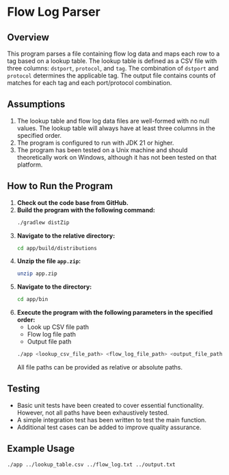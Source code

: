 # Flow Log Parser

## Overview
This program parses a file containing flow log data and maps each row to a tag based on a lookup table. The lookup table is defined as a CSV file with three columns: `dstport`, `protocol`, and `tag`. The combination of `dstport` and `protocol` determines the applicable tag. The output file contains counts of matches for each tag and each port/protocol combination.

## Assumptions
1. The lookup table and flow log data files are well-formed with no null values. The lookup table will always have at least three columns in the specified order.
2. The program is configured to run with JDK 21 or higher.
3. The program has been tested on a Unix machine and should theoretically work on Windows, although it has not been tested on that platform.

## How to Run the Program
1. **Check out the code base from GitHub.**
2. **Build the program with the following command:**
    ```bash
    ./gradlew distZip
    ```
3. **Navigate to the relative directory:**
    ```bash
    cd app/build/distributions
    ```
4. **Unzip the file `app.zip`:**
    ```bash
    unzip app.zip
    ```
5. **Navigate to the directory:**
    ```bash
    cd app/bin
    ```
6. **Execute the program with the following parameters in the specified order:**
    - Look up CSV file path
    - Flow log file path
    - Output file path
    ```bash
    ./app <lookup_csv_file_path> <flow_log_file_path> <output_file_path>
    ```
   All file paths can be provided as relative or absolute paths.

## Testing
- Basic unit tests have been created to cover essential functionality. However, not all paths have been exhaustively tested.
- A simple integration test has been written to test the main function.
- Additional test cases can be added to improve quality assurance.

## Example Usage
```bash
./app ../lookup_table.csv ../flow_log.txt ../output.txt

